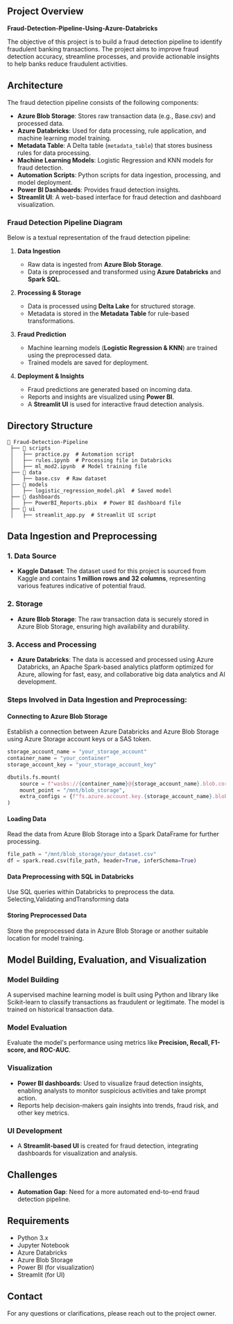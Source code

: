 ## Project Overview

**Fraud-Detection-Pipeline-Using-Azure-Databricks**

The objective of this project is to build a fraud detection pipeline to identify fraudulent banking transactions. The project aims to improve fraud detection accuracy, streamline processes, and provide actionable insights to help banks reduce fraudulent activities.

## Architecture

The fraud detection pipeline consists of the following components:
- **Azure Blob Storage**: Stores raw transaction data (e.g., Base.csv) and processed data.
- **Azure Databricks**: Used for data processing, rule application, and machine learning model training.
- **Metadata Table**: A Delta table (`metadata_table`) that stores business rules for data processing.
- **Machine Learning Models**: Logistic Regression and KNN models for fraud detection.
- **Automation Scripts**: Python scripts for data ingestion, processing, and model deployment.
- **Power BI Dashboards**: Provides fraud detection insights.
- **Streamlit UI**: A web-based interface for fraud detection and dashboard visualization.

### Fraud Detection Pipeline Diagram
Below is a textual representation of the fraud detection pipeline:

1. **Data Ingestion**
   - Raw data is ingested from **Azure Blob Storage**.
   - Data is preprocessed and transformed using **Azure Databricks** and **Spark SQL**.
   
2. **Processing & Storage**
   - Data is processed using **Delta Lake** for structured storage.
   - Metadata is stored in the **Metadata Table** for rule-based transformations.

3. **Fraud Prediction**
   - Machine learning models (**Logistic Regression & KNN**) are trained using the preprocessed data.
   - Trained models are saved for deployment.

4. **Deployment & Insights**
   - Fraud predictions are generated based on incoming data.
   - Reports and insights are visualized using **Power BI**.
   - A **Streamlit UI** is used for interactive fraud detection analysis.

## Directory Structure
```
📂 Fraud-Detection-Pipeline
 ├── 📂 scripts
 │   ├── practice.py  # Automation script
 │   ├── rules.ipynb  # Processing file in Databricks
 │   ├── ml_mod2.ipynb  # Model training file
 ├── 📂 data
 │   ├── base.csv  # Raw dataset
 ├── 📂 models
 │   ├── logistic_regression_model.pkl  # Saved model
 ├── 📂 dashboards
 │   ├── PowerBI_Reports.pbix  # Power BI dashboard file
 ├── 📂 ui
 │   ├── streamlit_app.py  # Streamlit UI script
```

## Data Ingestion and Preprocessing

### 1. Data Source
- **Kaggle Dataset**: The dataset used for this project is sourced from Kaggle and contains **1 million rows and 32 columns**, representing various features indicative of potential fraud.

### 2. Storage
- **Azure Blob Storage**: The raw transaction data is securely stored in Azure Blob Storage, ensuring high availability and durability.

### 3. Access and Processing
- **Azure Databricks**: The data is accessed and processed using Azure Databricks, an Apache Spark-based analytics platform optimized for Azure, allowing for fast, easy, and collaborative big data analytics and AI development.

### Steps Involved in Data Ingestion and Preprocessing:

#### Connecting to Azure Blob Storage
Establish a connection between Azure Databricks and Azure Blob Storage using Azure Storage account keys or a SAS token.

```python
storage_account_name = "your_storage_account"
container_name = "your_container"
storage_account_key = "your_storage_account_key"

dbutils.fs.mount(
    source = f"wasbs://{container_name}@{storage_account_name}.blob.core.windows.net/",
    mount_point = "/mnt/blob_storage",
    extra_configs = {f"fs.azure.account.key.{storage_account_name}.blob.core.windows.net": storage_account_key}
)
```

#### Loading Data
Read the data from Azure Blob Storage into a Spark DataFrame for further processing.

```python
file_path = "/mnt/blob_storage/your_dataset.csv"
df = spark.read.csv(file_path, header=True, inferSchema=True)
```

#### Data Preprocessing with SQL in Databricks
Use SQL queries within Databricks to preprocess the data. Selecting,Validating andTransforming data

#### Storing Preprocessed Data
Store the preprocessed data in Azure Blob Storage or another suitable location for model training.

## Model Building, Evaluation, and Visualization

### Model Building
A supervised machine learning model is built using Python and  library like Scikit-learn to classify transactions as fraudulent or legitimate. The model is trained on historical transaction data.

### Model Evaluation
Evaluate the model's performance using metrics like **Precision, Recall, F1-score, and ROC-AUC**.

### Visualization
- **Power BI dashboards**: Used to visualize fraud detection insights, enabling analysts to monitor suspicious activities and take prompt action.
- Reports help decision-makers gain insights into trends, fraud risk, and other key metrics.

### UI Development
- A **Streamlit-based UI** is created for fraud detection, integrating dashboards for visualization and analysis.

## Challenges
- **Automation Gap**: Need for a more automated end-to-end fraud detection pipeline.


## Requirements
- Python 3.x
- Jupyter Notebook
- Azure Databricks
- Azure Blob Storage
- Power BI (for visualization)
- Streamlit (for UI)

## Contact
For any questions or clarifications, please reach out to the project owner.

